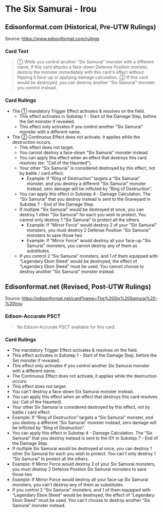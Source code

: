 # The Six Samurai - Irou

## Edisonformat.com (Historical, Pre-UTW Rulings)

Source: https://www.edisonformat.com/rulings

### Card Text

> ① While you control another "Six Samurai" monster with a different name, if this card attacks a face-down Defense Position monster, destroy the monster immediately with this card's effect without flipping it face-up or applying damage calculation. ② If this card would be destroyed, you can destroy another "Six Samurai" monster you control instead.

### Card Rulings

*   The ① mandatory Trigger Effect activates & resolves on the field.
    *   This effect activates in Substep 1 - Start of the Damage Step, before the Set monster if revealed.
    *   This effect only activates if you control another "Six Samurai" monster with a different name.
*   The ② Continuous Effect does not activate, it applies while the destruction occurs.
    *   This effect does not target.
    *   You cannot destroy a face-down "Six Samurai" monster instead.
    *   You can apply this effect when an effect that destroys this card resolves (ex: "Call of the Haunted").
    *   Your other "Six Samurai" is considered destroyed by this effect, not by battle / card effect.
        *   Example: If “Ring of Destruction” targets a “Six Samurai” monster, and you destroy a different “Six Samurai” monster instead, zero damage will be inflicted by “Ring of Destruction”.
    *   You can apply this effect in Substep 4 - Damage Calculation. The “Six Samurai” that you destroy instead is sent to the Graveyard in Substep 7 - End of the Damage Step.
    *   If multiple "Six Samurai" would be destroyed at once, you can destroy 1 other "Six Samurai" for each you wish to protect. You cannot only destroy 1 “Six Samurai” to protect all the others.
        *   Example: If "Mirror Force" would destroy 2 of your "Six Samurai" monsters, you must destroy 2 Defense Position "Six Samurai" monsters to save those two
        *   Example: If "Mirror Force" would destroy all your face-up "Six Samurai" monsters, you cannot destroy any of them as substitutes.
    *   If you control 2 “Six Samurai” monsters, and 1 of them equipped with “Legendary Ebon Steed” would be destroyed, the effect of “Legendary Ebon Steed” must be used. You cannot choose to destroy another “Six Samurai” monster instead.

## Edisonformat.net (Revised, Post-UTW Rulings)

Source: https://edisonformat.net/card?name=The%20Six%20Samurai%20-%20Irou

### Edison-Accurate PSCT

> No Edison-Accurate PSCT available for this card.

### Card Rulings

*   The mandatory Trigger Effect activates & resolves on the field.
*   This effect activates in  Substep 1 - Start of the Damage Step, before the Set monster if revealed.
*   This effect only activates if you control another Six Samurai monster with a different name.
*   The Continuous Effect does not activate, it applies while the destruction occurs.
*   This effect does not target.
*   You can't destroy a face-down Six Samurai monster instead.
*   You can apply this effect when an effect that destroys this card resolves (ex: Call of the Haunted).
*   Your other Six Samurai is considered destroyed by this effect, not by battle / card effect.
*   Example: If “Ring of Destruction” targets a “Six Samurai” monster, and you destroy a different “Six Samurai” monster instead, zero damage will be inflicted by “Ring of Destruction”.
*   You can apply this effect in Substep 4 - Damage Calculation. The “Six Samurai” that you destroy instead is sent to the GY in Substep 7 - End of the Damage Step.
*   If multiple Six Samurai would be destroyed at once, you can destroy 1 other Six Samurai for each you wish to protect. You can't only destroy 1 “Six Samurai” to protect all the others.
*   Example: If Mirror Force would destroy 2 of your Six Samurai monsters, you must destroy 2 Defense Position Six Samurai monsters to save those two
*   Example: If Mirror Force would destroy all your face-up Six Samurai monsters, you can't destroy any of them as substitutes.
*   If you control 2 “Six Samurai” monsters, and 1 of them equipped with “Legendary Ebon Steed” would be destroyed, the effect of “Legendary Ebon Steed” must be used. You can't choose to destroy another “Six Samurai” monster instead.
            